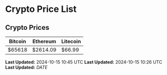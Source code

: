 # Crypto Price List

## Crypto Prices
| Bitcoin | Ethereum | Litecoin |
| ------- | -------- | -------- |
| $65618 | $2614.09 | $66.99 |
**Last Updated:** 2024-10-15 10:45 UTC
**Last Updated:** 2024-10-15 10:26 UTC
**Last Updated:** $DATE$
